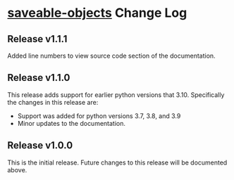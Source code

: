 # [saveable-objects](README.md) Change Log

## Release v1.1.1

Added line numbers to view source code section of the documentation. 

## Release v1.1.0

This release adds support for earlier python versions that 3.10. Specifically the changes in this release are:
- Support was added for python versions 3.7, 3.8, and 3.9
- Minor updates to the documentation.

## Release v1.0.0

This is the initial release. Future changes to this release will be documented
above.